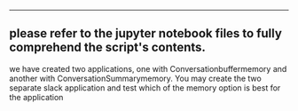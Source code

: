 ---------------------------------------------------------------
please refer to the jupyter notebook files to fully comprehend the script's contents.
---------------------------------------------------------------
we have created two applications, one with Conversationbuffermemory and another with ConversationSummarymemory. You may create the two separate slack application and test which of the memory option is best for the application 
